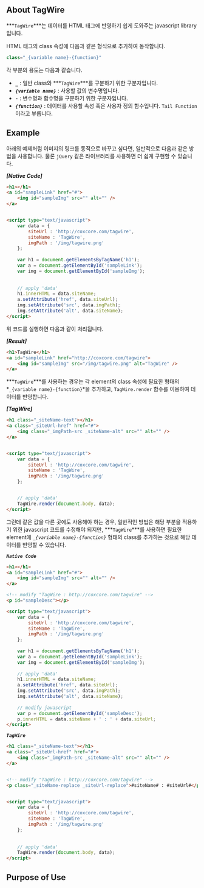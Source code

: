 ## About TagWire

***`TagWire`***는 데이터를 HTML 태그에 반영하기 쉽게 도와주는 javascript library 입니다.

HTML 태그의 class 속성에 다음과 같은 형식으로 추가하여 동작합니다.
```javascript
class="_{variable name}-{function}"
```


각 부분의 용도는 다음과 같습니다.
* **`_`** : 일반 class와 ***`TagWire`***를 구분하기 위한 구분자입니다.
* ***`{variable name}`*** : 사용할 값의 변수명입니다.
* **`-`** : 변수명과 함수명을 구분하기 위한 구분자입니다.
* ***`{function}`*** : 데이터를 사용할 속성 혹은 사용자 정의 함수입니다. `Tail Function` 이라고 부릅니다.

## Example

아래의 예제처럼 이미지의 링크를 동적으로 바꾸고 싶다면, 일반적으로 다음과 같은 방법을 사용합니다. 물론 `jQuery` 같은 라이브러리를 사용하면 더 쉽게 구현할 수 있습니다.

***[Native Code]***
```html
<h1></h1>
<a id="sampleLink" href="#">
    <img id="sampleImg" src="" alt="" />
</a>


<script type="text/javascript">
    var data = {
    	siteUrl : 'http://coxcore.com/tagwire',
    	siteName : 'TagWire',
    	imgPath : '/img/tagwire.png'
    };
    
    var h1 = document.getElementsByTagName('h1');
    var a = document.getElementById('sampleLink');
    var img = document.getElementById('sampleImg');
    
    
    // apply 'data'
    h1.innerHTML = data.siteName;
    a.setAttribute('href', data.siteUrl);
    img.setAttribute('src', data.imgPath);
    img.setAttribute('alt', data.siteName);
</script>
```

위 코드를 실행하면 다음과 같이 처리됩니다.

***[Result]***
```html
<h1>TagWire</h1>
<a id="sampleLink" href="http://coxcore.com/tagwire">
    <img id="sampleImg" src="/img/tagwire.png" alt="TagWire" />
</a>
```


***`TagWire`***를 사용하는 경우는 각 element의 class 속성에 필요한 형태의 *`_{variable name}-{function}`*을 추가하고, `TagWire.render` 함수를 이용하여 데이터를 반영합니다.

***[TagWire]***
```html
<h1 class="_siteName-text"></h1>
<a class="_siteUrl-href" href="#">
    <img class="_imgPath-src _siteName-alt" src="" alt="" />
</a>


<script type="text/javascript">
    var data = {
    	siteUrl : 'http://coxcore.com/tagwire',
    	siteName : 'TagWire',
    	imgPath : '/img/tagwire.png'
    };


    // apply 'data'
    TagWire.render(document.body, data); 
</script>
```


그런데 같은 값을 다른 곳에도 사용해야 하는 경우, 일반적인 방법은 해당 부분을 적용하기 위한 javascript 코드를 수정해야 되지만, ***`TagWire`***를 사용하면 필요한 element에 *`_{variable name}-{function}`* 형태의 class를 추가하는 것으로 해당 데이터를 반영할 수 있습니다.

***`Native Code`***
```html
<h1></h1>
<a id="sampleLink" href="#">
    <img id="sampleImg" src="" alt="" />
</a>

<!-- modify "TagWire : http://coxcore.com/tagwire" -->
<p id="sampleDesc"></p>

<script type="text/javascript">
    var data = {
    	siteUrl : 'http://coxcore.com/tagwire',
    	siteName : 'TagWire',
    	imgPath : '/img/tagwire.png'
    };
    
    var h1 = document.getElementsByTagName('h1');
    var a = document.getElementById('sampleLink');
    var img = document.getElementById('sampleImg');
    
    // apply 'data'
    h1.innerHTML = data.siteName;
    a.setAttribute('href', data.siteUrl);
    img.setAttribute('src', data.imgPath);
    img.setAttribute('alt', data.siteName);
    
    // modify javascript
    var p = document.getElementById('sampleDesc');
    p.innerHTML = data.siteName + ' : ' + data.siteUrl;
</script>
```

***`TagWire`***
```html
<h1 class="_siteName-text"></h1>
<a class="_siteUrl-href" href="#">
    <img class="_imgPath-src _siteName-alt" src="" alt="" />
</a>


<!-- modify "TagWire : http://coxcore.com/tagwire" -->
<p class="_siteName-replace _siteUrl-replace">#siteName# : #siteUrl#</p>


<script type="text/javascript">
    var data = {
    	siteUrl : 'http://coxcore.com/tagwire',
    	siteName : 'TagWire',
    	imgPath : '/img/tagwire.png'
    };
    
    
    // apply 'data'
    TagWire.render(document.body, data);
</script>
```

## Purpose of Use

